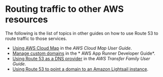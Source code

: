 # Routing traffic to other AWS resources<a name="routing-to-additional-aws-resources"></a>

The following is the list of topics in other guides on how to use Route 53 to route traffic to those services\.
+ [Using AWS Cloud Map](https://docs.aws.amazon.com/cloud-map/latest/dg/using-cloud-map.html) in the *AWS Cloud Map User Guide*\.
+ [Manage custom domains](https://docs.aws.amazon.com/apprunner/latest/dg/manage-custom-domains.html) in the * AWS App Runner Developer Guide*\.
+ [Using Route 53 as a DNS provider](https://docs.aws.amazon.com/transfer/latest/userguide/requirements-dns.html#requirements-use-r53) in the *AWS Transfer Family User Guide*\.
+ [Using Route 53 to point a domain to an Amazon Lightsail instance](https://lightsail.aws.amazon.com/ls/docs/en_us/articles/amazon-lightsail-using-route-53-to-point-a-domain-to-an-instance)\.